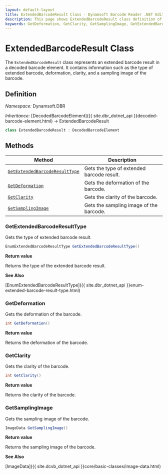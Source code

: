 ```yaml
---
layout: default-layout
title: ExtendedBarcodeResult Class - Dynamsoft Barcode Reader .NET Edition API Reference
description: This page shows ExtendedBarcodeResult class definition of Dynamsoft Barcode Reader SDK .NET Edition.
keywords: GetDeformation, GetClarity, GetSamplingImage, GetExtendedBarcodeResultType, ExtendedBarcodeResult, api reference
---
```

# ExtendedBarcodeResult Class

The `ExtendedBarcodeResult` class represents an extended barcode result in a decoded barcode element. It contains information such as the type of extended barcode, deformation, clarity, and a sampling image of the barcode.

## Definition

*Namespace:* Dynamsoft.DBR


*Inheritance:* [DecodedBarcodeElement]({{ site.dbr_dotnet_api }}decoded-barcode-element.html) -> ExtendedBarcodeResult

```csharp
class ExtendedBarcodeResult : DecodedBarcodeElement
```

## Methods

| Method | Description |
|--------|-------------|
| [`GetExtendedBarcodeResultType`](#getextendedbarcoderesulttype) | Gets the type of extended barcode result. |
| [`GetDeformation`](#getdeformation) | Gets the deformation of the barcode. |
| [`GetClarity`](#getclarity) | Gets the clarity of the barcode. |
| [`GetSamplingImage`](#getsamplingimage) | Gets the sampling image of the barcode. |

### GetExtendedBarcodeResultType

Gets the type of extended barcode result.

```csharp
EnumExtendedBarcodeResultType GetExtendedBarcodeResultType()
```

**Return value**

Returns the type of the extended barcode result.

**See Also**

[EnumExtendedBarcodeResultType]({{ site.dbr_dotnet_api }}enum-extended-barcode-result-type.html)

### GetDeformation

Gets the deformation of the barcode.

```csharp
int GetDeformation()
```

**Return value**

Returns the deformation of the barcode.

### GetClarity

Gets the clarity of the barcode.

```csharp
int GetClarity()
```

**Return value**

Returns the clarity of the barcode.

### GetSamplingImage

Gets the sampling image of the barcode.

```csharp
ImageData GetSamplingImage()
```

**Return value**

Returns the sampling image of the barcode.

**See Also**

[ImageData]({{ site.dcvb_dotnet_api }}core/basic-classes/image-data.html)
